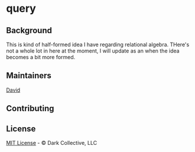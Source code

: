 # query

## Background
This is kind of half-formed idea I have regarding relational algebra.
THere's not a whole lot in here at the moment, I will update as an when the idea
becomes a bit more formed.
 
## Maintainers
[David](https://github.com/david-Darkcollective)

## Contributing

## License
[MIT License](LICENSE) - © Dark Collective, LLC
